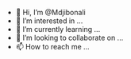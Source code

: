 - 👋 Hi, I’m @Mdjibonali
- 👀 I’m interested in ...
- 🌱 I’m currently learning ...
- 💞️ I’m looking to collaborate on ...
- 📫 How to reach me ...

<!---
Mdjibonali/Mdjibonali is a ✨ special ✨ repository because its `README.md` (this file) appears on your GitHub profile.
You can click the Preview link to take a look at your changes.
--->
